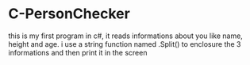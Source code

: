 # C-PersonChecker

this is my first program in c#, it reads informations about you like name, height and age.
i use a string function named .Split() to enclosure the 3 informations and then print it in the screen
